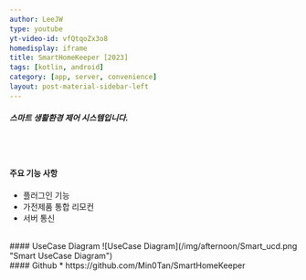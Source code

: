 ```yaml
---
author: LeeJW
type: youtube
yt-video-id: vfQtqoZx3o8
homedisplay: iframe
title: SmartHomeKeeper [2023]
tags: [kotlin, android]
category: [app, server, convenience]
layout: post-material-sidebar-left
---
```

##### 스마트 생활환경 제어 시스템입니다.
<br><br>
#### 주요 기능 사항
* 플러그인 기능
* 가전제품 통합 리모컨
* 서버 통신


<br>
#### UseCase Diagram
![UseCase Diagram](/img/afternoon/Smart_ucd.png "Smart UseCase Diagram")

<br>
#### Github
* https://github.com/Min0Tan/SmartHomeKeeper
 
